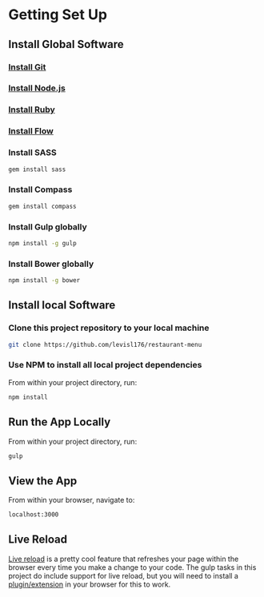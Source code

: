 # Getting Set Up

## Install Global Software

### [Install Git][git-url]

### [Install Node.js][node-url]

### [Install Ruby][ruby-url]

### [Install Flow][flow-url]

### Install SASS

```bash
gem install sass
```

### Install Compass

```bash
gem install compass
```

### Install Gulp globally

```bash
npm install -g gulp
```

### Install Bower globally

```bash
npm install -g bower
```

## Install local Software

### Clone this project repository to your local machine

```bash
git clone https://github.com/levisl176/restaurant-menu
```

### Use NPM to install all local project dependencies

From within your project directory, run:

```bash
npm install
```

## Run the App Locally

From within your project directory, run:

```bash
gulp
```

## View the App

From within your browser, navigate to:

```bash
localhost:3000
```

## Live Reload

[Live reload][live-reload-url] is a pretty cool feature that refreshes your page within the browser every time you make 
a change to your code. The gulp tasks in this project do include support for live reload, but you will need to install 
a [plugin/extension][live-reload-extension-url] in your browser for this to work.



[git-url]: http://git-scm.com/
[node-url]: http://nodejs.org/
[ruby-url]: https://www.ruby-lang.org/en/
[flow-url]: http://flowtype.org/docs/getting-started.html
[live-reload-url]: http://livereload.com/
[live-reload-extension-url]: http://feedback.livereload.com/knowledgebase/articles/86242-how-do-i-install-and-use-the-browser-extensions-
